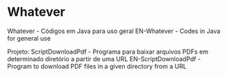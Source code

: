 # Whatever
Whatever - Códigos em Java para uso geral
EN-Whatever - Codes in Java for general use

Projeto:
ScriptDownloadPdf - Programa para baixar arquivos PDFs em determinado diretório a partir de uma URL
EN-ScriptDownloadPdf - Program to download PDF files in a given directory from a URL
